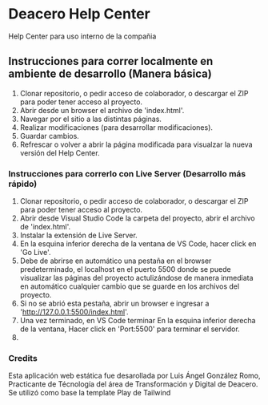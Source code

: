 # Deacero Help Center

Help Center para uso interno de la compañia

## Instrucciones para correr localmente en ambiente de desarrollo (Manera básica)
1. Clonar repositorio, o pedir acceso de colaborador, o descargar el ZIP para poder tener acceso al proyecto.
2. Abrir desde un browser el archivo de 'index.html'.
3. Navegar por el sitio a las distintas páginas.
4. Realizar modificaciones (para desarrollar modificaciones).
5. Guardar cambios.
6. Refrescar o volver a abrir la página modificada para visualzar la nueva versión del Help Center.

### Instrucciones para correrlo con Live Server (Desarrollo más rápido)
1. Clonar repositorio, o pedir acceso de colaborador, o descargar el ZIP para poder tener acceso al proyecto.
2. Abrir desde Visual Studio Code la carpeta del proyecto, abrir el archivo de 'index.html'.
3. Instalar la extensión de Live Server.
4. En la esquina inferior derecha de la ventana de VS Code, hacer click en 'Go Live'.
5. Debe de abrirse en automático una pestaña en el browser predeterminado, el localhost en el puerto 5500 donde se puede visualizar las páginas del proyecto actulizándose de manera inmediata en automático cualquier cambio que se guarde en los archivos del proyecto.
6. Si no se abrió esta pestaña, abrir un browser e ingresar a 'http://127.0.0.1:5500/index.html'.
7. Una vez terminado, en VS Code terminar En la esquina inferior derecha de la ventana, Hacer click en 'Port:5500' para terminar el servidor.
8. 
### Credits
Esta aplicación web estática fue desarollada por Luis Ángel González Romo, Practicante de Técnología del área de Transformación y Digital de Deacero.
Se utilizó como base la template Play de Tailwind
